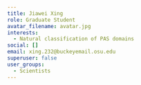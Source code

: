 ```yaml
---
title: Jiawei Xing
role: Graduate Student
avatar_filename: avatar.jpg
interests:
  - Natural classification of PAS domains
social: []
email: xing.232@buckeyemail.osu.edu
superuser: false
user_groups:
  - Scientists
---
```

